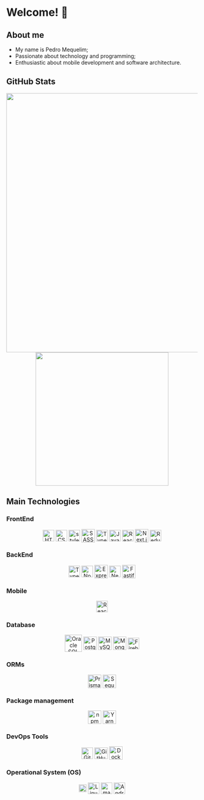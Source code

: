 # Welcome! 👋

## About me
<div>
  <ul>
    <li>My name is Pedro Mequelim;</li>
    <li>Passionate about technology and programming;</li>
    <li>Enthusiastic about mobile development and software architecture.</li>
  </ul>
</div>

## GitHub Stats

<div align="center">
  <img
    width="680em"
    src="http://github-profile-summary-cards.vercel.app/api/cards/profile-details?username=phms02&theme=algolia"
  />
</div>

<div align="center">
  <img
    width="350rem"
    src="http://github-profile-summary-cards.vercel.app/api/cards/most-commit-language?username=phms02&theme=algolia"
  />
</div>

## Main Technologies

### FrontEnd

<div align="center">
  <img alt="HTML" height="30" width="30" align="center" src="https://cdn.jsdelivr.net/gh/devicons/devicon@latest/icons/html5/html5-original.svg" />
  <img alt="CSS" height="30" width="30" align="center" src="https://cdn.jsdelivr.net/gh/devicons/devicon@latest/icons/css3/css3-original.svg" />
  <img alt="styled-components" height="30" width="30" align="center" src="https://skillicons.dev/icons?i=styledcomponents" />
  <img alt="SASS" height="35" width="35" align="center" src="https://cdn.jsdelivr.net/gh/devicons/devicon@latest/icons/sass/sass-original.svg" />
  <img alt="TypeScript" height="30" width="30" align="center" src="https://cdn.jsdelivr.net/gh/devicons/devicon@latest/icons/typescript/typescript-original.svg" />
  <img alt="JavaScript" height="30" width="30" align="center" src="https://cdn.jsdelivr.net/gh/devicons/devicon@latest/icons/javascript/javascript-original.svg" />
  <img alt="React.js" height="30" width="30" align="center" src="https://cdn.jsdelivr.net/gh/devicons/devicon@latest/icons/react/react-original.svg" />
  <img alt="Next.js" height="35" width="35" align="center" src="https://cdn.jsdelivr.net/gh/devicons/devicon@latest/icons/nextjs/nextjs-original-wordmark.svg" />
  <img alt="Redux.js" height="30" width="30" align="center" src="https://cdn.jsdelivr.net/gh/devicons/devicon@latest/icons/redux/redux-original.svg" />
</div>

### BackEnd

<div align="center">
  <!-- <img alt="Golang" height="35" width="35" align="center" src="https://cdn.jsdelivr.net/gh/devicons/devicon@latest/icons/go/go-original-wordmark.svg" />
  <img alt="Dart" height="30" width="30" align="center" src="https://cdn.jsdelivr.net/gh/devicons/devicon@latest/icons/dart/dart-original.svg" /> -->
  <img alt="TypeScript" height="30" width="30" align="center" src="https://cdn.jsdelivr.net/gh/devicons/devicon@latest/icons/typescript/typescript-original.svg" />
  <img alt="Node.js" height="30" width="30" align="center" src="https://cdn.jsdelivr.net/gh/devicons/devicon@latest/icons/nodejs/nodejs-original.svg" />
  <img alt="Express.js" height="35" width="35" align="center" src="https://cdn.jsdelivr.net/gh/devicons/devicon@latest/icons/express/express-original.svg" />
  <img alt="NestJS" height="30" width="30" align="center" src="https://cdn.jsdelivr.net/gh/devicons/devicon@latest/icons/nestjs/nestjs-original.svg" />
  <img alt="Fastify" height="35" width="35" align="center" src="https://cdn.jsdelivr.net/gh/devicons/devicon@latest/icons/fastify/fastify-original.svg" />
  <!-- <img alt="Spring Boot" height="30" width="30" align="center" src="https://cdn.jsdelivr.net/gh/devicons/devicon@latest/icons/spring/spring-original.svg" />
  <img alt="Maven" height="35" width="35" align="center" src="https://cdn.jsdelivr.net/gh/devicons/devicon@latest/icons/maven/maven-original.svg" /> -->
</div>

### Mobile

<div align="center">
  <!-- <img alt="Kotlin" height="30" width="30" align="center" src="https://cdn.jsdelivr.net/gh/devicons/devicon@latest/icons/kotlin/kotlin-original.svg" />
  <img alt="Swift" height="30" width="30" align="center" src="https://cdn.jsdelivr.net/gh/devicons/devicon@latest/icons/swift/swift-original.svg" /> -->
  <img alt="React Native" height="30" width="30" align="center" src="https://cdn.jsdelivr.net/gh/devicons/devicon@latest/icons/react/react-original.svg" />
  <!-- <img alt="Flutter" height="30" width="30" align="center" src="https://cdn.jsdelivr.net/gh/devicons/devicon@latest/icons/flutter/flutter-original.svg" /> -->
</div>

<!-- ### API

<div align="center">
  <img alt="GraphQL" height="35" width="35" align="center" src="https://cdn.jsdelivr.net/gh/devicons/devicon@latest/icons/graphql/graphql-plain.svg" />
</div> -->

### Database

<div align="center">
  <img alt="Oracle SQL" height="45" width="45" align="center" src="https://cdn.jsdelivr.net/gh/devicons/devicon@latest/icons/oracle/oracle-original.svg" />
  <img alt="PostgreSQL" height="35" width="35" align="center" src="https://cdn.jsdelivr.net/gh/devicons/devicon@latest/icons/postgresql/postgresql-original.svg" />
  <img alt="MySQL" height="35" width="35" align="center" src="https://cdn.jsdelivr.net/gh/devicons/devicon@latest/icons/mysql/mysql-original.svg" />
  <img alt="MongoDB" height="35" width="35" align="center" src="https://cdn.jsdelivr.net/gh/devicons/devicon@latest/icons/mongodb/mongodb-original.svg" />
  <!-- <img alt="DynamoDB" height="35" width="35" align="center" src="https://cdn.jsdelivr.net/gh/devicons/devicon@latest/icons/dynamodb/dynamodb-original.svg" />
  <img alt="Cassandra" height="35" width="35" align="center" src="https://cdn.jsdelivr.net/gh/devicons/devicon@latest/icons/cassandra/cassandra-original.svg" /> -->
  <img alt="Firebase" height="30" width="30" align="center" src="https://cdn.jsdelivr.net/gh/devicons/devicon@latest/icons/firebase/firebase-original.svg" />
  <!-- <img alt="Redis" height="35" width="35" align="center" src="https://cdn.jsdelivr.net/gh/devicons/devicon@latest/icons/redis/redis-original.svg" /> -->
</div>

### ORMs

<div align="center">
  <img alt="Prisma" height="35" width="35" align="center" src="https://cdn.jsdelivr.net/gh/devicons/devicon@latest/icons/prisma/prisma-original.svg" />
  <img alt="Sequelize" height="35" width="35" align="center" src="https://cdn.jsdelivr.net/gh/devicons/devicon@latest/icons/sequelize/sequelize-original.svg" />
  <!-- <img alt="Hibernate" height="35" width="35" align="center" src="https://cdn.jsdelivr.net/gh/devicons/devicon@latest/icons/hibernate/hibernate-original.svg" /> -->
</div>

<!-- ### Software Testing

<div align="center">
  <img alt="JUnit" height="40" width="40" align="center" src="https://cdn.jsdelivr.net/gh/devicons/devicon@latest/icons/junit/junit-original-wordmark.svg" />
  <img alt="Selenium" height="35" width="35" align="center" src="https://cdn.jsdelivr.net/gh/devicons/devicon@latest/icons/selenium/selenium-original.svg" />
  <img alt="Jest" height="35" width="35" align="center" src="https://cdn.jsdelivr.net/gh/devicons/devicon@latest/icons/jest/jest-plain.svg" />
  <img alt="Cypress" height="35" width="35" align="center" src="https://cdn.jsdelivr.net/gh/devicons/devicon@latest/icons/cypressio/cypressio-original.svg" />
</div> -->

### Package management

<div align="center">
  <img alt="npm" height="35" width="35" align="center" src="https://cdn.jsdelivr.net/gh/devicons/devicon@latest/icons/npm/npm-original-wordmark.svg" />
  <img alt="Yarn" height="35" width="35" align="center" src="https://cdn.jsdelivr.net/gh/devicons/devicon@latest/icons/yarn/yarn-original.svg" />
</div>

<!-- ### Cloud & Hosting

<div align="center">
  <img alt="AWS" height="35" width="35" align="center" src="https://cdn.jsdelivr.net/gh/devicons/devicon@latest/icons/amazonwebservices/amazonwebservices-original-wordmark.svg" />
  <img alt="Azure" height="35" width="35" align="center" src="https://cdn.jsdelivr.net/gh/devicons/devicon@latest/icons/azure/azure-original.svg" />
  <img alt="Vercel" height="50" width="50" align="center" src="https://cdn.jsdelivr.net/gh/devicons/devicon@latest/icons/vercel/vercel-original-wordmark.svg" />
  <img alt="Heroku" height="35" width="35" align="center" src="https://cdn.jsdelivr.net/gh/devicons/devicon@latest/icons/heroku/heroku-original.svg" />
  <img alt="Netlify" height="50" width="50" align="center" src="https://cdn.jsdelivr.net/gh/devicons/devicon@latest/icons/netlify/netlify-original-wordmark.svg" />
</div> -->

### DevOps Tools

<div align="center">
  <img alt="Git" height="30" width="30" align="center" src="https://cdn.jsdelivr.net/gh/devicons/devicon@latest/icons/git/git-original.svg" />
  <img alt="GitHub" height="30" width="35" align="center" src="https://cdn.jsdelivr.net/gh/devicons/devicon@latest/icons/github/github-original.svg" />
  <img alt="Docker" height="35" width="35" align="center" src="https://cdn.jsdelivr.net/gh/devicons/devicon@latest/icons/docker/docker-original.svg" />
  <!-- <img alt="Kubernetes" height="35" width="35" align="center" src="https://cdn.jsdelivr.net/gh/devicons/devicon@latest/icons/kubernetes/kubernetes-original.svg" /> -->
</div>

### Operational System (OS)

<div align="center">
  <img alt="Windows" height="20" width="20" align="center" src="https://cdn.jsdelivr.net/gh/devicons/devicon@latest/icons/windows11/windows11-original.svg" />
  <img alt="Linux" height="30" width="30" align="center" src="https://cdn.jsdelivr.net/gh/devicons/devicon@latest/icons/linux/linux-original.svg" />
  <img alt="macOS / iOS" height="30" width="30" align="center" src="https://cdn.jsdelivr.net/gh/devicons/devicon@latest/icons/apple/apple-original.svg" />
  <img alt="Android" height="30" width="30" align="center" src="https://cdn.jsdelivr.net/gh/devicons/devicon@latest/icons/android/android-plain.svg" />
</div>